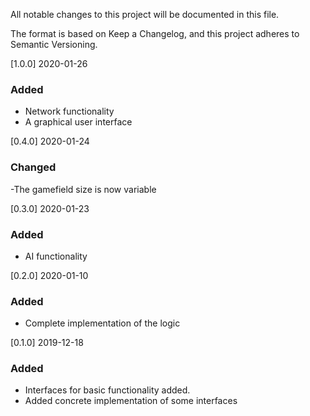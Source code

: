All notable changes to this project will be documented in this file.

The format is based on Keep a Changelog,
and this project adheres to Semantic Versioning.

[1.0.0] 2020-01-26
### Added
- Network functionality
- A graphical user interface

[0.4.0] 2020-01-24
### Changed
-The gamefield size is now variable

[0.3.0] 2020-01-23
### Added
- AI functionality

[0.2.0] 2020-01-10
### Added
- Complete implementation of the logic

[0.1.0] 2019-12-18
### Added
- Interfaces for basic functionality added.
- Added concrete implementation of some interfaces
